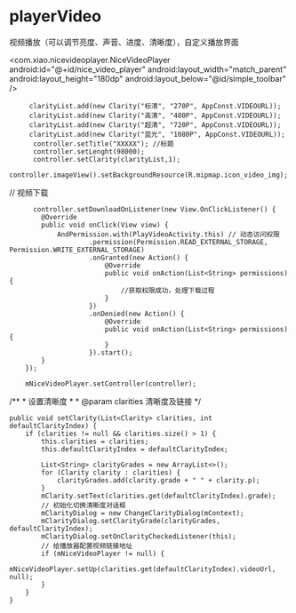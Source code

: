 # playerVideo
视频播放（可以调节亮度、声音、进度、清晰度），自定义播放界面


 <com.xiao.nicevideoplayer.NiceVideoPlayer
        android:id="@+id/nice_video_player"
        android:layout_width="match_parent"
        android:layout_height="180dp"
        android:layout_below="@id/simple_toolbar" />
        
        
         clarityList.add(new Clarity("标清", "270P", AppConst.VIDEOURL));
         clarityList.add(new Clarity("高清", "480P", AppConst.VIDEOURL));
         clarityList.add(new Clarity("超清", "720P", AppConst.VIDEOURL));
         clarityList.add(new Clarity("蓝光", "1080P", AppConst.VIDEOURL));
          controller.setTitle("XXXXX"); //标题
          controller.setLenght(98000);
          controller.setClarity(clarityList,1);
          controller.imageView().setBackgroundResource(R.mipmap.icon_video_img);          
          
//        视频下载

          controller.setDownloadOnListener(new View.OnClickListener() {
            @Override
            public void onClick(View view) {
                AndPermission.with(PlayVideoActivity.this) // 动态访问权限
                        .permission(Permission.READ_EXTERNAL_STORAGE, Permission.WRITE_EXTERNAL_STORAGE)
                        .onGranted(new Action() {
                            @Override
                            public void onAction(List<String> permissions) {
                                //获取权限成功，处理下载过程
                            }
                        })
                        .onDenied(new Action() {
                            @Override
                            public void onAction(List<String> permissions) {
                            }
                        }).start();
            }
        });
        
        mNiceVideoPlayer.setController(controller); 


   /**
     * 设置清晰度
     *
     * @param clarities 清晰度及链接
     */
     
    public void setClarity(List<Clarity> clarities, int defaultClarityIndex) {
        if (clarities != null && clarities.size() > 1) {
            this.clarities = clarities;
            this.defaultClarityIndex = defaultClarityIndex;

            List<String> clarityGrades = new ArrayList<>();
            for (Clarity clarity : clarities) {
                clarityGrades.add(clarity.grade + " " + clarity.p);
            }
            mClarity.setText(clarities.get(defaultClarityIndex).grade);
            // 初始化切换清晰度对话框
            mClarityDialog = new ChangeClarityDialog(mContext);
            mClarityDialog.setClarityGrade(clarityGrades, defaultClarityIndex);
            mClarityDialog.setOnClarityCheckedListener(this);
            // 给播放器配置视频链接地址
            if (mNiceVideoPlayer != null) {
                mNiceVideoPlayer.setUp(clarities.get(defaultClarityIndex).videoUrl, null);
            }
        }
    }
    
    
    
    

